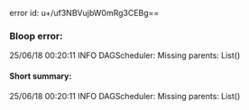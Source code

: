 error id: u+/uf3NBVujbW0mRg3CEBg==
### Bloop error:

25/06/18 00:20:11 INFO DAGScheduler: Missing parents: List()
#### Short summary: 

25/06/18 00:20:11 INFO DAGScheduler: Missing parents: List()